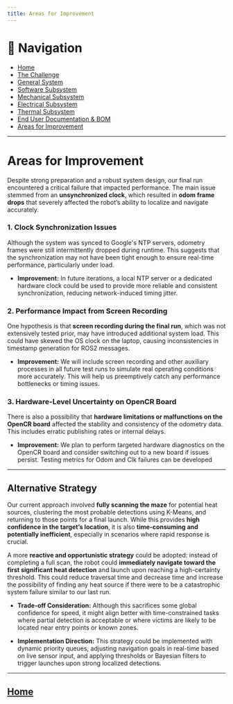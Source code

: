 ```yaml
---
title: Areas for Improvement
---
```


# 🔗 Navigation

- [Home](index.md)
- [The Challenge](challenge.md)
- [General System](general-system.md)
- [Software Subsystem](software.md)
- [Mechanical Subsystem](mechanical.md)
- [Electrical Subsystem](electrical.md)
- [Thermal Subsystem](thermal.md)
- [End User Documentation & BOM](user_docs.md)
- [Areas for Improvement](improvements.md)

---

# Areas for Improvement



Despite strong preparation and a robust system design, our final run encountered a critical failure that impacted performance. The main issue stemmed from an **unsynchronized clock**, which resulted in **odom frame drops** that severely affected the robot’s ability to localize and navigate accurately.

### 1. **Clock Synchronization Issues**
Although the system was synced to Google's NTP servers, odometry frames were still intermittently dropped during runtime. This suggests that the synchronization may not have been tight enough to ensure real-time performance, particularly under load.

- **Improvement:** In future iterations, a local NTP server or a dedicated hardware clock could be used to provide more reliable and consistent synchronization, reducing network-induced timing jitter.

### 2. **Performance Impact from Screen Recording**
One hypothesis is that **screen recording during the final run**, which was not extensively tested prior, may have introduced additional system load. This could have skewed the OS clock on the laptop, causing inconsistencies in timestamp generation for ROS2 messages.

- **Improvement:** We will include screen recording and other auxiliary processes in all future test runs to simulate real operating conditions more accurately. This will help us preemptively catch any performance bottlenecks or timing issues.

### 3. **Hardware-Level Uncertainty on OpenCR Board**
There is also a possibility that **hardware limitations or malfunctions on the OpenCR board** affected the stability and consistency of the odometry data. This includes erratic publishing rates or internal delays.

- **Improvement:** We plan to perform targeted hardware diagnostics on the OpenCR board and consider switching out to a new board if issues persist. Testing metrics for Odom and Clk failures can be developed

---

## Alternative Strategy

Our current approach involved **fully scanning the maze** for potential heat sources, clustering the most probable detections using K-Means, and returning to those points for a final launch. While this provides **high confidence in the target’s location**, it is also **time-consuming and potentially inefficient**, especially in scenarios where rapid response is crucial.

A more **reactive and opportunistic strategy** could be adopted: instead of completing a full scan, the robot could **immediately navigate toward the first significant heat detection** and launch upon reaching a high-certainty threshold. This could reduce traversal time and decrease time and increase the possibility of finding any heat source if there were to be a catastrophic system failure similar to our last run.

- **Trade-off Consideration:** Although this sacrifices some global confidence for speed, it might align better with time-constrained tasks where partial detection is acceptable or where victims are likely to be located near entry points or known zones.

- **Implementation Direction:** This strategy could be implemented with dynamic priority queues, adjusting navigation goals in real-time based on live sensor input, and applying thresholds or Bayesian filters to trigger launches upon strong localized detections.


---

## [Home](index.md)